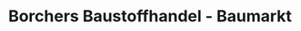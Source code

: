 ---
title: "Borchers Baustoffhandel - Baumarkt"
url: /apen/borchers-baustoffhandel-baumarkt/
shop: Baumarkt
---